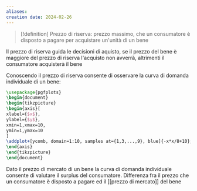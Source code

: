 ```yaml
---
aliases: 
creation date: 2024-02-26
---
```


>[!definition]
>Prezzo di riserva: prezzo massimo, che un consumatore è disposto a pagare per acquistare un'unità di un bene

Il prezzo di riserva guida le decisioni di aquisto, se il prezzo del bene è maggiore del prezzo di riserva l'acquisto non avverrà, altrimenti il consumatore acquisterà il bene

Conoscendo il prezzo di riserva consente di osservare la curva di domanda individuale di un bene:

```tikz
\usepackage{pgfplots}
\begin{document}
\begin{tikzpicture}
\begin{axis}[
xlabel={$x$},
ylabel={$y$},
xmin=1,xmax=10,
ymin=1,ymax=10
]
\addplot+[ycomb, domain=1:10, samples at={1,3,...,9}, blue]{-x*x/8+10};
\end{axis}
\end{tikzpicture}
\end{document}
```

Dato il prezzo di mercato di un bene la curva di domanda individuale consente di valutare il surplus del consumatore. Differenza fra il prezzo che un consumatore è disposto a pagare ed il [[prezzo di mercato]] del bene